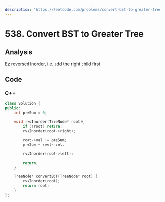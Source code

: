 ```yaml
---
description: 'https://leetcode.com/problems/convert-bst-to-greater-tree/'
---
```


# 538. Convert BST to Greater Tree

## Analysis

Ez reversed Inorder, i.e. add the right child first

## Code

### C++ 

```cpp
class Solution {
public:
    int preSum = 0;
    
    void rvsInorder(TreeNode* root){
        if (!root) return;
        rvsInorder(root->right);
        
        root->val += preSum;
        preSum = root->val;
        
        rvsInorder(root->left);
        
        return;
    }
    
    TreeNode* convertBST(TreeNode* root) {
        rvsInorder(root);
        return root;
    }
};
```

